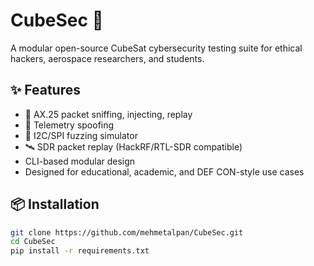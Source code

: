 # CubeSec 🚀

A modular open-source CubeSat cybersecurity testing suite for ethical hackers, aerospace researchers, and students.

## ✨ Features
- 📡 AX.25 packet sniffing, injecting, replay
- 🔐 Telemetry spoofing
- 🧪 I2C/SPI fuzzing simulator
- 🛰 SDR packet replay (HackRF/RTL-SDR compatible)
- CLI-based modular design
- Designed for educational, academic, and DEF CON-style use cases

## 📦 Installation
```bash
git clone https://github.com/mehmetalpan/CubeSec.git
cd CubeSec
pip install -r requirements.txt
